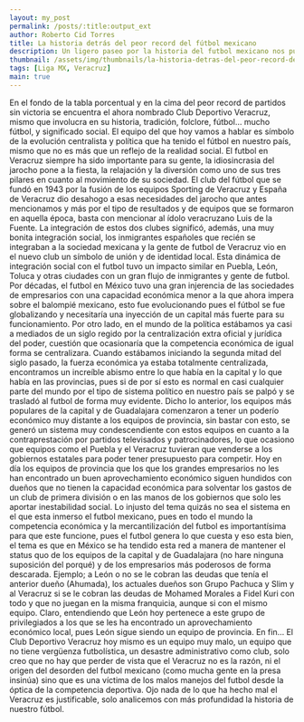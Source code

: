 ```yaml
---
layout: my_post
permalink: /posts/:title:output_ext
author: Roberto Cid Torres
title: La historia detrás del peor record del fútbol mexicano
description: Un ligero paseo por la historia del futbol mexicano nos puede ayudar a comprender como uno de los fundadores de la primera division ha conseguido el vergonzoso dato de los 36 partidos sin ganar.
thumbnail: /assets/img/thumbnails/la-historia-detras-del-peor-record-del-futbol-mexicano.jpeg
tags: [Liga MX, Veracruz]
main: true
---
```


En el fondo de la tabla porcentual y en la cima del peor record de partidos sin victoria se encuentra el ahora nombrado Club Deportivo Veracruz, mismo que involucra en su historia, tradición, folclore, fútbol… mucho fútbol, y significado social. El equipo del que hoy vamos a hablar es símbolo de la evolución centralista y política que ha tenido el fútbol en nuestro país, mismo que no es más que un reflejo de la realidad social. 
El futbol en Veracruz siempre ha sido importante para su gente, la idiosincrasia del jarocho pone a la fiesta, la relajación y la diversión como uno de sus tres pilares en cuanto al movimiento de su sociedad. El club del fútbol que se fundó en 1943 por la fusión de los equipos Sporting de Veracruz y España de Veracruz dio desahogo a esas necesidades del jarocho que antes mencionamos y más por el tipo de resultados y de equipos que se formaron en aquella época, basta con mencionar al ídolo veracruzano Luis de la Fuente.
La integración de estos dos clubes significó, además, una muy bonita integración social, los inmigrantes españoles que recién se integraban a la sociedad mexicana y la gente de futbol de Veracruz vio en el nuevo club un símbolo de unión y de identidad local. Esta dinámica de integración social con el futbol tuvo un impacto similar en Puebla, León, Toluca y otras ciudades con un gran flujo de inmigrantes y gente de futbol.
Por décadas, el futbol en México tuvo una gran injerencia de las sociedades de empresarios con una capacidad económica menor a la que ahora impera sobre el balompié mexicano, esto fue evolucionando pues el fútbol se fue globalizando y necesitaría una inyección de un capital más fuerte para su funcionamiento. Por otro lado, en el mundo de la política estábamos ya casi a mediados de un siglo regido por la centralización extra oficial y jurídica del poder, cuestión que ocasionaría que la competencia económica de igual forma se centralizara.
Cuando estábamos iniciando la segunda mitad del siglo pasado, la fuerza económica ya estaba totalmente centralizada, encontramos un increíble abismo entre lo que había en la capital y lo que había en las provincias, pues si de por sí esto es normal en casi cualquier parte del mundo por el tipo de sistema político en nuestro país se palpó y se trasladó al futbol de forma muy evidente.
Dicho lo anterior, los equipos más populares de la capital y de Guadalajara comenzaron a tener un poderío económico muy distante a los equipos de provincia, sin bastar con esto, se generó un sistema muy condescendiente con estos equipos en cuanto a la contraprestación por partidos televisados y patrocinadores, lo que ocasiono que equipos como el Puebla y el Veracruz tuvieran que venderse a los gobiernos estatales para poder tener presupuesto para competir. Hoy en día los equipos de provincia que los que los grandes empresarios no les han encontrado un buen aprovechamiento económico siguen hundidos con dueños que no tienen la capacidad económica para solventar los gastos de un club de primera división o en las manos de los gobiernos que solo les aportar inestabilidad social.
Lo injusto del tema quizás no sea el sistema en el que esta inmerso el futbol mexicano, pues en todo el mundo la competencia económica y la mercantilización del futbol es importantísima para que este funcione, pues el futbol genera lo que cuesta y eso esta bien, el tema es que en México se ha tendido esta red a manera de mantener el status quo de los equipos de la capital y de Guadalajara (no hare ninguna suposición del porqué) y de los empresarios más poderosos de forma descarada. Ejemplo; a León o no se le cobran las deudas que tenía el anterior dueño (Ahumada), los actuales dueños son Grupo Pachuca y Slim y al Veracruz si se le cobran las deudas de Mohamed Morales a Fidel Kuri con todo y que no juegan en la misma franquicia, aunque si con el mismo equipo. Claro, entendiendo que León hoy pertenece a este grupo de privilegiados a los que se les ha encontrado un aprovechamiento económico local, pues León sigue siendo un equipo de provincia. En fin…
El Club Deportivo Veracruz hoy mismo es un equipo muy malo, un equipo que no tiene vergüenza futbolística, un desastre administrativo como club, solo creo que no hay que perder de vista que el Veracruz no es la razón, ni el origen del desorden del futbol mexicano (como mucha gente en la presa insinúa) sino que es una víctima de los malos manejos del futbol desde la óptica de la competencia deportiva. Ojo nada de lo que ha hecho mal el Veracruz es justificable, solo analicemos con más profundidad la historia de nuestro fútbol.
